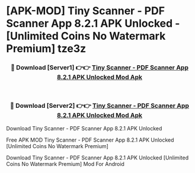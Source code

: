 # [APK-MOD] Tiny Scanner - PDF Scanner App 8.2.1 APK Unlocked - [Unlimited Coins No Watermark Premium] tze3z



<div align="center">
<h3>🔴 Download [Server1] 👉👉 <a href="https://momento.my/?title=Tiny_Scanner_-_PDF_Scanner_App_8.2.1_APK_Unlocked">Tiny Scanner - PDF Scanner App 8.2.1 APK Unlocked Mod Apk</a></h3><br>

<h3>🔴 Download [Server2] 👉👉 <a href="https://momento.my/?title=Tiny_Scanner_-_PDF_Scanner_App_8.2.1_APK_Unlocked">Tiny Scanner - PDF Scanner App 8.2.1 APK Unlocked Mod Apk</a></h3>
</div>



Download Tiny Scanner - PDF Scanner App 8.2.1 APK Unlocked 

Free APK MOD Tiny Scanner - PDF Scanner App 8.2.1 APK Unlocked [Unlimited Coins No Watermark Premium]

Download Tiny Scanner - PDF Scanner App 8.2.1 APK Unlocked [Unlimited Coins No Watermark Premium] Mod For Android
